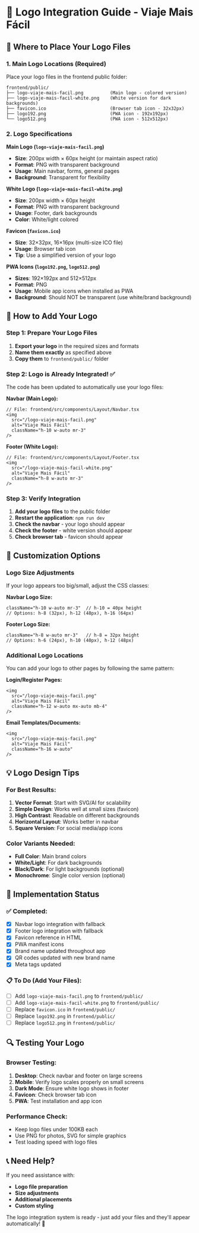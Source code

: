 # 🎨 **Logo Integration Guide - Viaje Mais Fácil**

## 📁 **Where to Place Your Logo Files**

### **1. Main Logo Locations (Required)**
Place your logo files in the frontend public folder:

```
frontend/public/
├── logo-viaje-mais-facil.png          (Main logo - colored version)
├── logo-viaje-mais-facil-white.png    (White version for dark backgrounds)
├── favicon.ico                        (Browser tab icon - 32x32px)
├── logo192.png                        (PWA icon - 192x192px)
└── logo512.png                        (PWA icon - 512x512px)
```

### **2. Logo Specifications**

**Main Logo (`logo-viaje-mais-facil.png`)**
- **Size**: 200px width × 60px height (or maintain aspect ratio)
- **Format**: PNG with transparent background
- **Usage**: Main navbar, forms, general pages
- **Background**: Transparent for flexibility

**White Logo (`logo-viaje-mais-facil-white.png`)**
- **Size**: 200px width × 60px height 
- **Format**: PNG with transparent background
- **Usage**: Footer, dark backgrounds
- **Color**: White/light colored

**Favicon (`favicon.ico`)**
- **Size**: 32×32px, 16×16px (multi-size ICO file)
- **Usage**: Browser tab icon
- **Tip**: Use a simplified version of your logo

**PWA Icons (`logo192.png`, `logo512.png`)**
- **Sizes**: 192×192px and 512×512px
- **Format**: PNG
- **Usage**: Mobile app icons when installed as PWA
- **Background**: Should NOT be transparent (use white/brand background)

## 🔧 **How to Add Your Logo**

### **Step 1: Prepare Your Logo Files**
1. **Export your logo** in the required sizes and formats
2. **Name them exactly** as specified above
3. **Copy them** to `frontend/public/` folder

### **Step 2: Logo is Already Integrated! ✅**
The code has been updated to automatically use your logo files:

**Navbar (Main Logo):**
```tsx
// File: frontend/src/components/Layout/Navbar.tsx
<img 
  src="/logo-viaje-mais-facil.png" 
  alt="Viaje Mais Fácil" 
  className="h-10 w-auto mr-3"
/>
```

**Footer (White Logo):**
```tsx
// File: frontend/src/components/Layout/Footer.tsx
<img 
  src="/logo-viaje-mais-facil-white.png" 
  alt="Viaje Mais Fácil" 
  className="h-8 w-auto mr-3"
/>
```

### **Step 3: Verify Integration**
1. **Add your logo files** to the public folder
2. **Restart the application**: `npm run dev`
3. **Check the navbar** - your logo should appear
4. **Check the footer** - white version should appear
5. **Check browser tab** - favicon should appear

## 🎯 **Customization Options**

### **Logo Size Adjustments**
If your logo appears too big/small, adjust the CSS classes:

**Navbar Logo Size:**
```tsx
className="h-10 w-auto mr-3"  // h-10 = 40px height
// Options: h-8 (32px), h-12 (48px), h-16 (64px)
```

**Footer Logo Size:**
```tsx
className="h-8 w-auto mr-3"   // h-8 = 32px height
// Options: h-6 (24px), h-10 (40px), h-12 (48px)
```

### **Additional Logo Locations**
You can add your logo to other pages by following the same pattern:

**Login/Register Pages:**
```tsx
<img 
  src="/logo-viaje-mais-facil.png" 
  alt="Viaje Mais Fácil" 
  className="h-12 w-auto mx-auto mb-4"
/>
```

**Email Templates/Documents:**
```tsx
<img 
  src="/logo-viaje-mais-facil.png" 
  alt="Viaje Mais Fácil" 
  className="h-16 w-auto"
/>
```

## 💡 **Logo Design Tips**

### **For Best Results:**
1. **Vector Format**: Start with SVG/AI for scalability
2. **Simple Design**: Works well at small sizes (favicon)
3. **High Contrast**: Readable on different backgrounds
4. **Horizontal Layout**: Works better in navbar
5. **Square Version**: For social media/app icons

### **Color Variants Needed:**
- **Full Color**: Main brand colors
- **White/Light**: For dark backgrounds
- **Black/Dark**: For light backgrounds (optional)
- **Monochrome**: Single color version (optional)

## 🚀 **Implementation Status**

### ✅ **Completed:**
- [x] Navbar logo integration with fallback
- [x] Footer logo integration with fallback  
- [x] Favicon reference in HTML
- [x] PWA manifest icons
- [x] Brand name updated throughout app
- [x] QR codes updated with new brand name
- [x] Meta tags updated

### 📋 **To Do (Add Your Files):**
- [ ] Add `logo-viaje-mais-facil.png` to `frontend/public/`
- [ ] Add `logo-viaje-mais-facil-white.png` to `frontend/public/`
- [ ] Replace `favicon.ico` in `frontend/public/`
- [ ] Replace `logo192.png` in `frontend/public/`
- [ ] Replace `logo512.png` in `frontend/public/`

## 🔍 **Testing Your Logo**

### **Browser Testing:**
1. **Desktop**: Check navbar and footer on large screens
2. **Mobile**: Verify logo scales properly on small screens  
3. **Dark Mode**: Ensure white logo shows in footer
4. **Favicon**: Check browser tab icon
5. **PWA**: Test installation and app icon

### **Performance Check:**
- Keep logo files under 100KB each
- Use PNG for photos, SVG for simple graphics
- Test loading speed with logo files

## 📞 **Need Help?**

If you need assistance with:
- **Logo file preparation**
- **Size adjustments** 
- **Additional placements**
- **Custom styling**

The logo integration system is ready - just add your files and they'll appear automatically! 🎉
